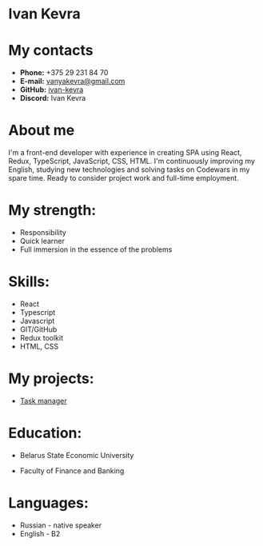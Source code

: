 # Ivan Kevra

# My contacts
* **Phone:** +375 29 231 84 70
* **E-mail:** vanyakevra@gmail.com
* **GitHub:** [ivan-kevra](https://github.com/ivan-kevra)
* **Discord:** Ivan Kevra

# About me
I'm a front-end developer with experience in creating SPA
using React, Redux, TypeScript, JavaScript, CSS, HTML.
I'm continuously improving my English, studying new
technologies and solving tasks on Codewars in my spare
time. Ready to consider project work and full-time
employment.

# My strength:
+ Responsibility
+ Quick learner
+ Full immersion in the essence of the problems

# Skills:
* React
* Typescript
* Javascript
* GIT/GitHub
* Redux toolkit
* HTML, CSS

# My projects:
* [Task manager](https://ivan-kevra.github.io/todolist/)

# Education:
* Belarus State Economic University
+ Faculty of Finance and Banking

# Languages:
* Russian - native speaker
* English - B2